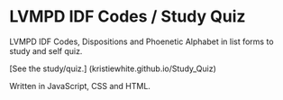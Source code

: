 # LVMPD IDF Codes / Study Quiz   

LVMPD IDF Codes, Dispositions and Phoenetic Alphabet in list forms to study and self quiz.    

[See the study/quiz.] (kristiewhite.github.io/Study_Quiz)   

Written in JavaScript, CSS and HTML.